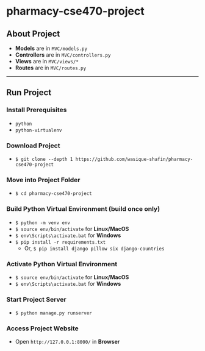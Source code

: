 # pharmacy-cse470-project

## About Project
- **Models** are in `MVC/models.py`
- **Controllers** are in `MVC/controllers.py`
- **Views** are in `MVC/views/*`
- **Routes** are in `MVC/routes.py`
---
## Run Project
### Install Prerequisites
- `python`
- `python-virtualenv`
### Download Project
- `$ git clone --depth 1 https://github.com/wasique-shafin/pharmacy-cse470-project`
### Move into Project Folder
- `$ cd pharmacy-cse470-project`
### Build Python Virtual Environment (build once only)
- `$ python -m venv env`
- `$ source env/bin/activate` for **Linux/MacOS**
- `$ env\Scripts\activate.bat` for **Windows**
- `$ pip install -r requirements.txt`
    - Or, `$ pip install django pillow six django-countries`
### Activate Python Virtual Environment
- `$ source env/bin/activate` for **Linux/MacOS**
- `$ env\Scripts\activate.bat` for **Windows**
### Start Project Server
- `$ python manage.py runserver`
### Access Project Website
- Open `http://127.0.0.1:8000/` in **Browser**
